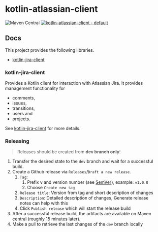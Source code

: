 # kotlin-atlassian-client

![Maven Central](https://img.shields.io/maven-central/v/com.linked-planet.client/kotlin-jira-client-api)
[![kotlin-atlassian-client - default](https://github.com/linked-planet/kotlin-atlassian-client/actions/workflows/default.yml/badge.svg)](https://github.com/linked-planet/kotlin-atlassian-client/actions/workflows/default.yml)

## Docs
This project provides the following libraries.
- [kotlin-jira-client](#kotlin-jira-client)

### kotlin-jira-client
Provides a Kotlin client for interaction with Atlassian Jira. It provides management functionality for

- comments,
- issues,
- transitions,
- users and
- projects.

See [kotlin-jira-client](kotlin-jira-client/README.md) for more details.

### Releasing

> Releases should be created from **dev branch only**!

1. Transfer the desired state to the `dev` branch and wait for a successful build.
2. Create a Github release via `Releases`/`Draft a new release`.
    1. `Tag`:
        1. Prefix v and version number (see [SemVer](https://semver.org/lang/de/)), example: `v1.0.0`
        2. Choose `Create new tag`
    2. `Release title`: Version from tag and short description of changes
    3. `Description`: Detailed description of changes, Generate release notes can help with this
    4. Click `Publish release` which will start the release build
3. After a successful release build, the artifacts are available on Maven central (roughly 15 minutes later).
4. Make a pull to retrieve the last changes of the `dev` branch locally
